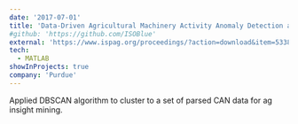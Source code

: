 ```yaml
---
date: '2017-07-01'
title: 'Data-Driven Agricultural Machinery Activity Anomaly Detection and Classification'
#github: 'https://github.com/ISOBlue'
external: 'https://www.ispag.org/proceedings/?action=download&item=5338'
tech:
  - MATLAB
showInProjects: true
company: 'Purdue'
---
```


Applied DBSCAN algorithm to cluster to a set of parsed CAN data for ag
insight mining.
